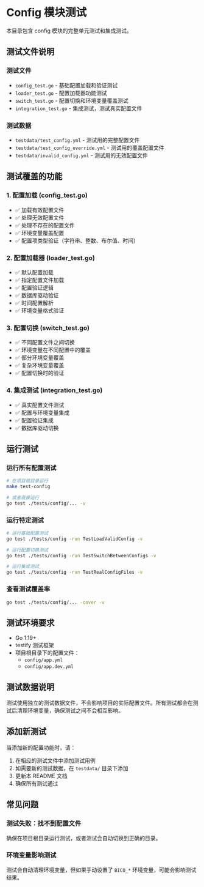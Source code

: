 # Config 模块测试

本目录包含 config 模块的完整单元测试和集成测试。

## 测试文件说明

### 测试文件
- `config_test.go` - 基础配置加载和验证测试
- `loader_test.go` - 配置加载器功能测试
- `switch_test.go` - 配置切换和环境变量覆盖测试
- `integration_test.go` - 集成测试，测试真实配置文件

### 测试数据
- `testdata/test_config.yml` - 测试用的完整配置文件
- `testdata/test_config_override.yml` - 测试用的覆盖配置文件
- `testdata/invalid_config.yml` - 测试用的无效配置文件

## 测试覆盖的功能

### 1. 配置加载 (config_test.go)
- ✅ 加载有效配置文件
- ✅ 处理无效配置文件
- ✅ 处理不存在的配置文件
- ✅ 环境变量覆盖配置
- ✅ 配置项类型验证（字符串、整数、布尔值、时间）

### 2. 配置加载器 (loader_test.go)
- ✅ 默认配置加载
- ✅ 指定配置文件加载
- ✅ 配置验证逻辑
- ✅ 数据库驱动验证
- ✅ 时间配置解析
- ✅ 环境变量格式验证

### 3. 配置切换 (switch_test.go)
- ✅ 不同配置文件之间切换
- ✅ 环境变量在不同配置中的覆盖
- ✅ 部分环境变量覆盖
- ✅ 复杂环境变量覆盖
- ✅ 配置切换时的验证

### 4. 集成测试 (integration_test.go)
- ✅ 真实配置文件测试
- ✅ 配置与环境变量集成
- ✅ 配置验证集成
- ✅ 数据库驱动切换

## 运行测试

### 运行所有配置测试
```bash
# 在项目根目录运行
make test-config

# 或者直接运行
go test ./tests/config/... -v
```

### 运行特定测试
```bash
# 运行基础配置测试
go test ./tests/config -run TestLoadValidConfig -v

# 运行配置切换测试
go test ./tests/config -run TestSwitchBetweenConfigs -v

# 运行集成测试
go test ./tests/config -run TestRealConfigFiles -v
```

### 查看测试覆盖率
```bash
go test ./tests/config/... -cover -v
```

## 测试环境要求

- Go 1.19+
- testify 测试框架
- 项目根目录下的配置文件：
  - `config/app.yml`
  - `config/app.dev.yml`

## 测试数据说明

测试使用独立的测试数据文件，不会影响项目的实际配置文件。所有测试都会在测试后清理环境变量，确保测试之间不会相互影响。

## 添加新测试

当添加新的配置功能时，请：

1. 在相应的测试文件中添加测试用例
2. 如需要新的测试数据，在 `testdata/` 目录下添加
3. 更新本 README 文档
4. 确保所有测试通过

## 常见问题

### 测试失败：找不到配置文件
确保在项目根目录运行测试，或者测试会自动切换到正确的目录。

### 环境变量影响测试
测试会自动清理环境变量，但如果手动设置了 `BICO_*` 环境变量，可能会影响测试结果。
